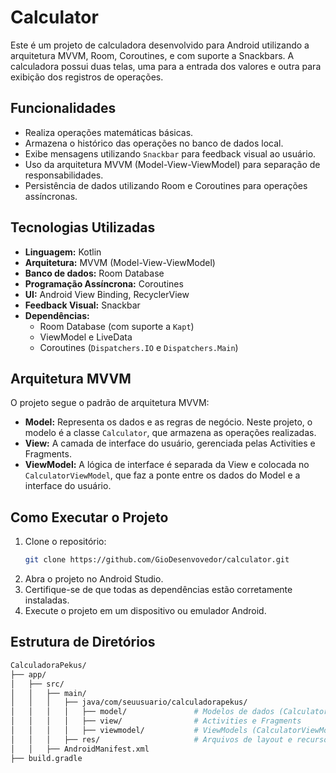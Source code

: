 # Calculator

Este é um projeto de calculadora desenvolvido para Android utilizando a arquitetura MVVM, Room, Coroutines, e com suporte a Snackbars.
A calculadora possui duas telas, uma para a entrada dos valores e outra para exibição dos registros de operações.

## Funcionalidades

- Realiza operações matemáticas básicas.
- Armazena o histórico das operações no banco de dados local.
- Exibe mensagens utilizando `Snackbar` para feedback visual ao usuário.
- Uso da arquitetura MVVM (Model-View-ViewModel) para separação de responsabilidades.
- Persistência de dados utilizando Room e Coroutines para operações assíncronas.

## Tecnologias Utilizadas

- **Linguagem:** Kotlin
- **Arquitetura:** MVVM (Model-View-ViewModel)
- **Banco de dados:** Room Database
- **Programação Assíncrona:** Coroutines
- **UI:** Android View Binding, RecyclerView
- **Feedback Visual:** Snackbar
- **Dependências:**
  - Room Database (com suporte a `Kapt`)
  - ViewModel e LiveData
  - Coroutines (`Dispatchers.IO` e `Dispatchers.Main`)

## Arquitetura MVVM

O projeto segue o padrão de arquitetura MVVM:

- **Model:** Representa os dados e as regras de negócio. Neste projeto, o modelo é a classe `Calculator`, que armazena as operações realizadas.
- **View:** A camada de interface do usuário, gerenciada pelas Activities e Fragments.
- **ViewModel:** A lógica de interface é separada da View e colocada no `CalculatorViewModel`, que faz a ponte entre os dados do Model e a interface do usuário.

## Como Executar o Projeto

1. Clone o repositório:
    ```bash
    git clone https://github.com/GioDesenvovedor/calculator.git
    ```
2. Abra o projeto no Android Studio.
3. Certifique-se de que todas as dependências estão corretamente instaladas.
4. Execute o projeto em um dispositivo ou emulador Android.

## Estrutura de Diretórios

```bash
CalculadoraPekus/
├── app/
│   ├── src/
│   │   ├── main/
│   │   │   ├── java/com/seuusuario/calculadorapekus/
│   │   │   │   ├── model/               # Modelos de dados (Calculator)
│   │   │   │   ├── view/                # Activities e Fragments
│   │   │   │   ├── viewmodel/           # ViewModels (CalculatorViewModel)
│   │   │   ├── res/                     # Arquivos de layout e recursos
│   │   ├── AndroidManifest.xml
├── build.gradle
